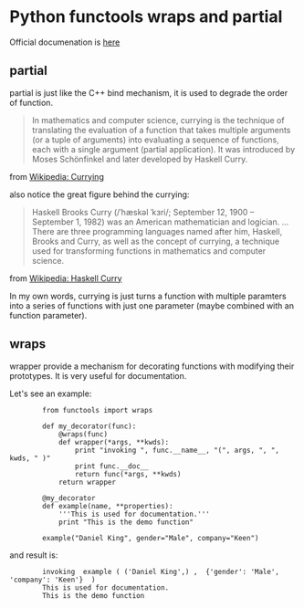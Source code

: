 ﻿# Python functools wraps and partial

Official documenation is [here](https://docs.python.org/2/library/functools.html)

## partial

partial is just like the C++ bind mechanism, it is used to degrade the order of function.

> In mathematics and computer science, currying is the technique of translating the evaluation of a function 
> that takes multiple arguments (or a tuple of arguments) into evaluating a sequence of functions, 
> each with a single argument (partial application). 
> It was introduced by Moses Schönfinkel and later developed by Haskell Curry.

from [Wikipedia: Currying](https://en.wikipedia.org/wiki/Currying)

also notice the great figure behind the currying:

> Haskell Brooks Curry (/ˈhæskəl ˈkɜri/; September 12, 1900 – September 1, 1982) was an American mathematician and logician. 
> ...
> There are three programming languages named after him, Haskell, Brooks and Curry, as well as the concept of currying, 
> a technique used for transforming functions in mathematics and computer science.

from [Wikipedia: Haskell Curry](https://en.wikipedia.org/wiki/Haskell_Curry)

In my own words, currying is just turns a function with multiple paramters 
into a series of functions with just one parameter (maybe combined with an function parameter).

## wraps

wrapper provide a mechanism for decorating functions with modifying their prototypes.
It is very useful for documentation.

Let's see an example:

            from functools import wraps

            def my_decorator(func):
	            @wraps(func)
	            def wrapper(*args, **kwds):
		            print "invoking ", func.__name__, "(", args, ", ", kwds, " )"
		            print func.__doc__
		            return func(*args, **kwds)
	            return wrapper

            @my_decorator
            def example(name, **properties):
	            '''This is used for documentation.'''
	            print "This is the demo function"

            example("Daniel King", gender="Male", company="Keen")

and result is:

            invoking  example ( ('Daniel King',) ,  {'gender': 'Male', 'company': 'Keen'}  )
            This is used for documentation.
            This is the demo function
